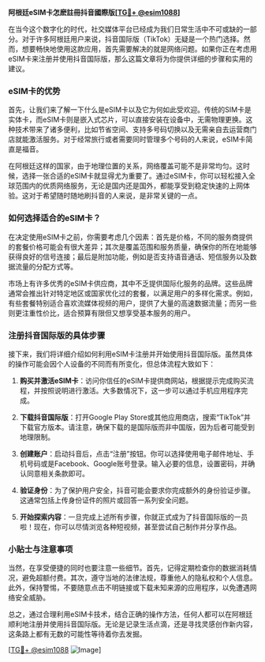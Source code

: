 **阿根廷eSIM卡怎麽註冊抖音國際版[[TG💪+ @esim1088](https://t.me/s/esim1088)]**

在当今这个数字化的时代，社交媒体平台已经成为我们日常生活中不可或缺的一部分。对于许多阿根廷用户来说，抖音国际版（TikTok）无疑是一个热门选择。然而，想要畅快地使用这款应用，首先需要解决的就是网络问题。如果你正在考虑用eSIM卡来注册并使用抖音国际版，那么这篇文章将为你提供详细的步骤和实用的建议。

### eSIM卡的优势

首先，让我们来了解一下什么是eSIM卡以及它为何如此受欢迎。传统的SIM卡是实体卡，而eSIM卡则是嵌入式芯片，可以直接安装在设备中，无需物理更换。这种技术带来了诸多便利，比如节省空间、支持多号码切换以及无需亲自去运营商门店就能激活服务。对于经常旅行或者需要同时管理多个号码的人来说，eSIM卡简直是福音。

在阿根廷这样的国家，由于地理位置的关系，网络覆盖可能不是非常均匀。这时候，选择一张合适的eSIM卡就显得尤为重要了。通过eSIM卡，你可以轻松接入全球范围内的优质网络服务，无论是国内还是国外，都能享受到稳定快速的上网体验。这对于希望随时随地刷抖音的人来说，是非常关键的一点。

### 如何选择适合的eSIM卡？

在决定使用eSIM卡之前，你需要考虑几个因素：首先是价格，不同的服务商提供的套餐价格可能会有很大差异；其次是覆盖范围和服务质量，确保你的所在地能够获得良好的信号连接；最后是附加功能，例如是否支持语音通话、短信服务以及数据流量的分配方式等。

市场上有许多优秀的eSIM卡供应商，其中不乏提供国际化服务的品牌。这些品牌通常会推出针对特定地区或国家优化过的套餐，以满足用户的多样化需求。例如，有些套餐特别适合喜欢流媒体视频的用户，提供了大量的高速数据流量；而另一些则更注重性价比，适合预算有限但又想享受基本服务的用户。

### 注册抖音国际版的具体步骤

接下来，我们将详细介绍如何利用eSIM卡注册并开始使用抖音国际版。虽然具体的操作可能会因个人设备的不同而有所变化，但总体流程大致如下：

1. **购买并激活eSIM卡**：访问你信任的eSIM卡提供商网站，根据提示完成购买流程，并按照说明进行激活。大多数情况下，这一步可以通过手机应用程序完成。
   
2. **下载抖音国际版**：打开Google Play Store或其他应用商店，搜索“TikTok”并下载官方版本。请注意，确保下载的是国际版而非中国版，因为后者可能受到地理限制。

3. **创建账户**：启动抖音后，点击“注册”按钮。你可以选择使用电子邮件地址、手机号码或是Facebook、Google账号登录。输入必要的信息，设置密码，并确认同意相关条款即可。

4. **验证身份**：为了保护用户安全，抖音可能会要求你完成额外的身份验证步骤。这通常包括上传身份证件的照片或回答一系列安全问题。

5. **开始探索内容**：一旦完成上述所有步骤，你就正式成为了抖音国际版的一员啦！现在，你可以尽情浏览各种短视频，甚至尝试自己制作并分享作品。

### 小贴士与注意事项

当然，在享受便捷的同时也要注意一些细节。首先，记得定期检查你的数据消耗情况，避免超额付费。其次，遵守当地的法律法规，尊重他人的隐私权和个人信息。此外，保持警惕，不要随意点击不明链接或下载未知来源的应用程序，以免遭遇网络安全威胁。

总之，通过合理利用eSIM卡技术，结合正确的操作方法，任何人都可以在阿根廷顺利地注册并使用抖音国际版。无论是记录生活点滴，还是寻找灵感创作新内容，这条路上都有无数的可能性等待着你去发掘。

[[TG💪+ @esim1088](https://t.me/s/esim1088) ![Image](https://i.postimg.cc/4NQfJmqS/Snipaste-2025-05-13-00-14-12.png)]